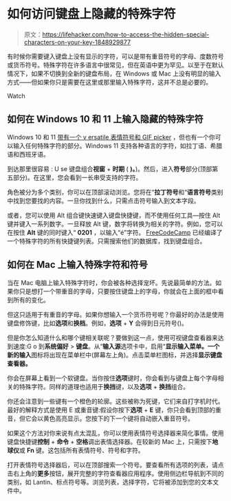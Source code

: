 # 如何访问键盘上隐藏的特殊字符

> 原文：<https://lifehacker.com/how-to-access-the-hidden-special-characters-on-your-key-1848929877>

有时候你需要键入键盘上没有显示的字符，可以是带有重音符号的字母、度数符号或货币符号。特殊字符在许多语言中很常见，但在英语中更为罕见。以至于在默认情况下，如果不切换到全新的键盘布局，在 Windows 或 Mac 上没有明显的输入方式——但如果你只是需要在这里或那里输入特殊字符，这并不总是必要的。

Watch

## 如何在 Windows 10 和 11 上输入隐藏的特殊字符

Windows 10 和 11 [带有一个 v ersatile 表情符号和 GIF picker](https://lifehacker.com/the-best-shortcuts-for-using-gifs-and-emojis-on-your-co-1848684883) ，但也有一个你可以输入任何特殊字符的部分。Windows 11 支持各种语言的字符，如拉丁语、希腊语和西班牙语。

到达那里很容易 : U se 键盘组合**视窗** + **时期** ( **)。**)。然后，进入**符号**部分(顶部第五部分)。在这里，您会看到一长串受支持的字符。

角色被分为多个类别，你可以在顶部滚动浏览。您将在“**拉丁符号**和“**语言符号**类别中找到您要找的内容。一旦你找到什么，只需点击符号输入到文本字段。

或者，您可以使用 Alt 组合键快速键入键盘快捷键，而不使用任何工具—按住 Alt 键并键入一系列数字。一旦释放 Alt 键，数字将转换为相关的字符。例如，您可以在按住 **Alt** 键的同时键入“ **0201** ，以输入“é”字符。 [FreeCodeCamp](https://www.freecodecamp.org/news/alt-codes-special-characters-keyboard-symbols-windows-list/) 已经编译了一个特殊字符的所有快捷键列表。只需搜索他们的数据库，找到键盘组合。

## 如何在 Mac 上输入特殊字符和符号

当在 Mac 电脑上输入特殊字符时，你会被各种选择宠坏。先说最简单的方法。如果你只是想打一个带重音的字母，只要按住键盘上的字母，你就会在上面的框中看到所有的变化。

但这只适用于有重音的字母。如果你想输入一个货币符号呢？你最好的办法是使用键盘修饰键，比如**选项**和**换档**。例如，**选项** + **Y** 会得到日元符号()。

但是你怎么知道什么和哪个键相关联呢？要做到这一点，使用可视键盘查看器来达到速度:G o 到**系统偏好** > **键盘**。从“**输入源**选项卡中，启用“**显示输入菜单。**一个新的**输入**图标将出现在菜单栏中(屏幕左上角)。点击菜单栏图标，并选择**显示键盘查看器。**

你会在屏幕上看到一个软键盘。当你按住**选项**键时，你会看到与键盘上每个字母相关的特殊字符。同样的道理也适用于**换挡**键，以及**选项** + **换挡**组合。

你还会注意到一些键有一个橙色的轮廓。这些被称为死键，它们来自打字机时代。最好的解释方式是使用 E 或重音键:假设你按下**选项** + **E** 键，你只会看到顶部的重音，但它会以黄色高亮显示。您按下的下一个键将自动嵌入重音符号。

如果这个方法对你来说有点太混乱，你可以使用表情符号选择器来简化事情。使用键盘快捷键**控制** + **命令** + **空格**调出表情选择器。在较新的 Mac 上，只需按下**地球仪**或 **Fn** 键。这包括所有表情符号、符号和字符。

打开表情符号选择器后，可以在顶部搜索一个符号。要查看所有选项的列表，请点击右上角的**更多**按钮，展开完整的字符查看器应用程序。使用侧边栏导航到不同的类别，如 Lantin、标点符号等。浏览列表，选择字符，它将被添加到您的文本文件中。